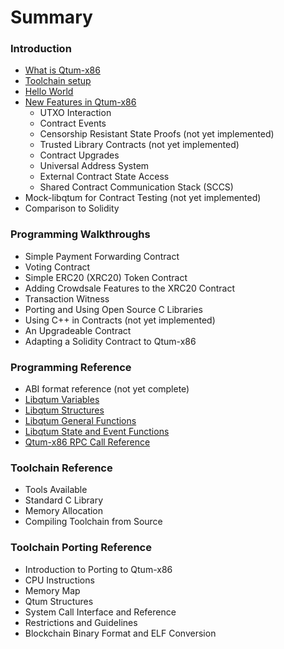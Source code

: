 # Summary

### Introduction

* [What is Qtum-x86](intro/whatis.md)
* [Toolchain setup](intro/toolchain.md)
* [Hello World](intro/hello.md)
* [New Features in Qtum-x86](intro/features.md)
    * UTXO Interaction
    * Contract Events
    * Censorship Resistant State Proofs (not yet implemented)
    * Trusted Library Contracts (not yet implemented)
    * Contract Upgrades
    * Universal Address System
    * External Contract State Access
    * Shared Contract Communication Stack (SCCS)
* Mock-libqtum for Contract Testing (not yet implemented)
* Comparison to Solidity

### Programming Walkthroughs

* Simple Payment Forwarding Contract
* Voting Contract
* Simple ERC20 (XRC20) Token Contract
* Adding Crowdsale Features to the XRC20 Contract
* Transaction Witness
* Porting and Using Open Source C Libraries
* Using C++ in Contracts (not yet implemented)
* An Upgradeable Contract
* Adapting a Solidity Contract to Qtum-x86

### Programming Reference

* ABI format reference (not yet complete)
* [Libqtum Variables](prog-ref/variables.md)
* [Libqtum Structures](prog-ref/structs.md)
* [Libqtum General Functions](prog-ref/functions.md)
* [Libqtum State and Event Functions](prog-ref/states.md)
* [Qtum-x86 RPC Call Reference](prog-ref/rpc.md)

### Toolchain Reference

* Tools Available
* Standard C Library
* Memory Allocation
* Compiling Toolchain from Source

### Toolchain Porting Reference

* Introduction to Porting to Qtum-x86
* CPU Instructions
* Memory Map
* Qtum Structures
* System Call Interface and Reference
* Restrictions and Guidelines
* Blockchain Binary Format and ELF Conversion




